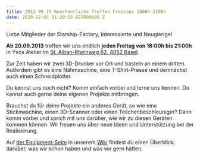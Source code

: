 ```yaml
---
title: 2013 09 15 Woechentliche Treffen Freitags 1800h 2100h
date: 2020-12-01 21:29:53.627000000 Z
---
```


Liebe Mitglieder der Starship-Factory, Interessierte und Neugierige!

**Ab 20.09.2013** treffen wir uns endlich **jeden Freitag von 18:00h bis 21:00h** in Yvos Atelier im [St. Alban-Rheinweg 62, 4052 Basel](https://maps.google.ch/maps?q=st+alban+rheinweg+62,+4052+basel&hl=en&sll=47.554637,7.601688&sspn=0.010123,0.026071&gl=ch&hnear=Sankt+Alban-Rheinweg+62,+4052+Basel,+Basel-Stadt&t=m&z=16&iwloc=A "https://maps.google.ch/maps?q=st+alban+rheinweg+62,+4052+basel&amp;hl=en&amp;sll=47.554637,7.601688&amp;sspn=0.010123,0.026071&amp;gl=ch&amp;hnear=Sankt+Alban-Rheinweg+62,+4052+Basel,+Basel-Stadt&amp;t=m&amp;z=16&amp;iwloc=A").

Zur Zeit haben wir zwei 3D-Drucker vor Ort und basteln an einem dritten. Außerdem gibt es eine Nähmaschine, eine T-Shirt-Presse und demnächst auch einen Schneidplotter.

Du kennst uns noch nicht? Komm einfach vorbei und lerne uns kennen. Du kannst auch gerne deine eigenen Projekte mitbringen.

Brauchst du für deine Projekte ein anderes Gerät, so wie eine Stickmaschine, einen 3D-Scanner oder einen Teilchenbeschleuniger? Dann komm vorbei und sprich mit uns darüber, wie wir zu diesen Geräten kommen können. Wir freuen uns über neue Ideen und Unterstützung bei der Realisierung.

Auf [der Equipment-Seite](http://wiki.starship-factory.ch/Equipment/ "http://wiki.starship-factory.ch/Equipment.html") in unserem [Wiki](http://wiki.starship-factory.ch/ "http://wiki.starship-factory.ch/") findest du einen Überblick darüber, was wir schon haben und was wir gern hätten.
